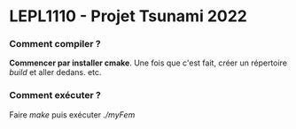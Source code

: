 # LEPL1110 - Projet Tsunami 2022

### Comment compiler ?
__Commencer par installer cmake__. Une fois que c'est fait, créer un répertoire _build_ et aller dedans. etc.

### Comment exécuter ?
Faire _make_ puis exécuter _./myFem_